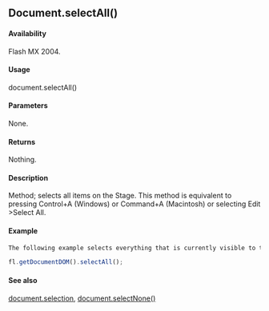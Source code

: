 ## Document.selectAll()

#### Availability

Flash MX 2004.

#### Usage

document.selectAll()

#### Parameters

None.

#### Returns

Nothing.

#### Description

Method; selects all items on the Stage. This method is equivalent to pressing Control+A (Windows) or Command+A (Macintosh) or selecting Edit >Select All.

#### Example

```javascript
The following example selects everything that is currently visible to the user:

fl.getDocumentDOM().selectAll();

```
#### See also

[document.selection](../Document_object/docum430.md), [document.selectNone()](../Document_object/docum440.md)

<span id="document.selection" class="anchor"></span>
